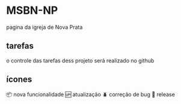 # MSBN-NP

pagina da igreja de Nova Prata

## tarefas
o controle das tarefas dess projeto será realizado no github

## ícones

:package: nova funcionalidade
:up: atualização
:beetle: correção de bug
:checkered_flag: release
